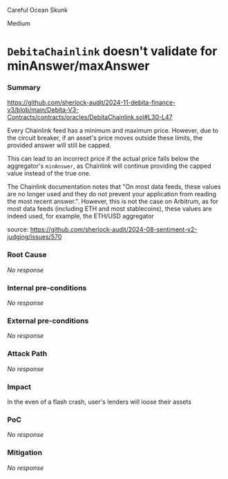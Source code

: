 Careful Ocean Skunk

Medium

# `DebitaChainlink` doesn't validate for minAnswer/maxAnswer

### Summary

https://github.com/sherlock-audit/2024-11-debita-finance-v3/blob/main/Debita-V3-Contracts/contracts/oracles/DebitaChainlink.sol#L30-L47

Every Chainlink feed has a minimum and maximum price. However, due to the circuit breaker, if an asset's price moves outside these limits, the provided answer will still be capped.

This can lead to an incorrect price if the actual price falls below the aggregator's `minAnswer`, as Chainlink will continue providing the capped value instead of the true one.

The Chainlink documentation notes that "On most data feeds, these values are no longer used and they do not prevent your application from reading the most recent answer.". However, this is not the case on Arbitrum, as for most data feeds (including ETH and most stablecoins), these values are indeed used, for example, the ETH/USD aggregator

source: https://github.com/sherlock-audit/2024-08-sentiment-v2-judging/issues/570

### Root Cause

_No response_

### Internal pre-conditions

_No response_

### External pre-conditions

_No response_

### Attack Path

_No response_

### Impact

In the even of a flash crash, user's lenders will loose their assets

### PoC

_No response_

### Mitigation

_No response_